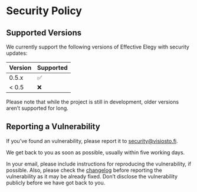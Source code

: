 # Security Policy

## Supported Versions

We currently support the following versions of Effective Elegy with security updates:

| Version | Supported          |
| ------- | ------------------ |
| 0.5.x   | :white_check_mark: |
| < 0.5   | :x:                |

Please note that while the project is still in development, older versions aren’t supported for long.

## Reporting a Vulnerability

If you’ve found an vulnerability, please report it to security@visiosto.fi.

We get back to you as soon as possible, usually within five working days.

In your email, please include instructions for reproducing the vulnerability, if possible. Also, please check the [changelog](https://github.com/anttikivi/effective-elegy/blob/develop/CHANGELOG.md) before reporting the vulnerability as it may be already fixed. Don’t disclose the vulnerability publicly before we have got back to you.
